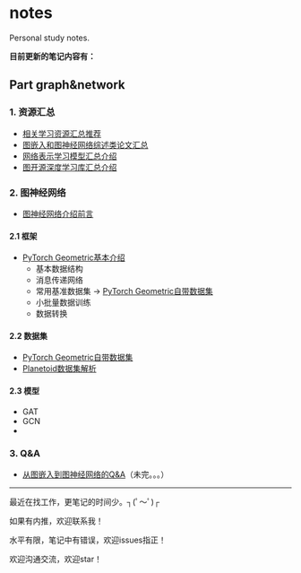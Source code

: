 # notes

Personal study notes.

**目前更新的笔记内容有：**

## Part graph&network

### 1. 资源汇总

- [相关学习资源汇总推荐](./graph&network/README.md)
- [图嵌入和图神经网络综述类论文汇总](./graph&network/1.图嵌入和图神经网络综述类论文汇总.md)
- [网络表示学习模型汇总介绍](./graph&network/2.网络表示学习模型汇总介绍.md)
- [图开源深度学习库汇总介绍](./graph&network/3.图开源深度学习库汇总介绍.md)

### 2. 图神经网络

- [图神经网络介绍前言](./graph&network/GNN/图神经网络介绍前言.md)

#### 2.1 框架

- [PyTorch Geometric基本介绍](./graph&network/GNN/2.PyTorch_Geometric基本介绍.md)
  - 基本数据结构
  - 消息传递网络
  - 常用基准数据集 → [PyTorch Geometric自带数据集](./graph&network/3.PyTorch_Geometric自带数据集.md)
  - 小批量数据训练
  - 数据转换

#### 2.2 数据集

- [PyTorch Geometric自带数据集](./graph&network/3.PyTorch_Geometric自带数据集.md)
- [Planetoid数据集解析]()

#### 2.3 模型

- GAT
- GCN
- 

### 3. Q&A

- [从图嵌入到图神经网络的Q&A](./graph&network/从图嵌入到图神经网络的Q&A.md)（未完。。。）

---

最近在找工作，更笔记的时间少。┐(ﾟ～ﾟ)┌ 

如果有内推，欢迎联系我！

水平有限，笔记中有错误，欢迎issues指正！

欢迎沟通交流，欢迎star！

